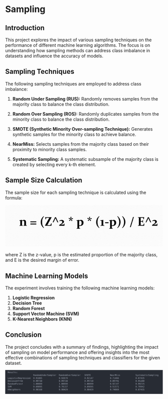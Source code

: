 # Sampling

## Introduction

This project explores the impact of various sampling techniques on the performance of different machine learning algorithms. The focus is on understanding how sampling methods can address class imbalance in datasets and influence the accuracy of models.

## Sampling Techniques

The following sampling techniques are employed to address class imbalance:

1. **Random Under Sampling (RUS):** Randomly removes samples from the majority class to balance the class distribution.

2. **Random Over Sampling (ROS):** Randomly duplicates samples from the minority class to balance the class distribution.

3. **SMOTE (Synthetic Minority Over-sampling Technique):** Generates synthetic samples for the minority class to achieve balance.

4. **NearMiss:** Selects samples from the majority class based on their proximity to minority class samples.

5. **Systematic Sampling:** A systematic subsample of the majority class is created by selecting every k-th element.

## Sample Size Calculation

The sample size for each sampling technique is calculated using the formula:

![Sample Size Formula](https://github.com/SanyamGoyal401/Sampling/blob/main/formula.png)

where Z is the z-value, p is the estimated proportion of the majority class, and E is the desired margin of error.

## Machine Learning Models

The experiment involves training the following machine learning models:

1. **Logistic Regression**
2. **Decision Tree**
3. **Random Forest**
4. **Support Vector Machine (SVM)**
5. **K-Nearest Neighbors (KNN)**


## Conclusion

The project concludes with a summary of findings, highlighting the impact of sampling on model performance and offering insights into the most effective combinations of sampling techniques and classifiers for the given dataset.

![Results](https://github.com/SanyamGoyal401/Sampling/blob/main/Results.png)